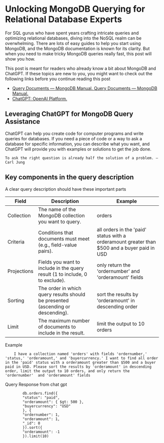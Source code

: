 
# Unlocking MongoDB Querying for Relational Database Experts

For SQL gurus who have spent years crafting intricate queries and optimizing relational databases, diving into the NoSQL realm can be overwhelming. There are lots of easy guides to help you start using MongoDB, and the MongoDB documentation is known for its clarity. But when you need to make tricky MongoDB queries really fast, this post will show you how.

This post is meant for readers who already know a bit about MongoDB and ChatGPT. If these topics are new to you, you might want to check out the following links before you continue reading this post
- [Query Documents — MongoDB Manual. Query Documents — MongoDB Manual.]( https://www.mongodb.com/docs/manual/tutorial/query-documents/)
- [ChatGPT: OpenAI Platform.]( https://platform.openai.com/docs/models/chatgpt)

## Leveraging ChatGPT for MongoDB Query Assistance

ChatGPT can help you create code for computer programs and write queries for databases. If you need a piece of code or a way to ask a database for specific information, you can describe what you want, and ChatGPT will provide you with examples or solutions to get the job done.

`To ask the right question is already half the solution of a problem. — Carl Jung`

## Key components in the query description

A clear query description should have these important parts

|Field	|Description| Example|
|-------|-----------|--------|
|Collection	|The name of the MongoDB collection you want to query.|orders|
|Criteria|	Conditions that documents must meet (e.g., field-value pairs).|all orders in the 'paid' status with a orderamount greater than $500 and a buyer paid in USD|
|Projections|Fields you want to include in the query result (1 to include, 0 to exclude).|only return the 'ordernumber'  and 'orderamount' fields|
|Sorting|	The order in which query results should be presented (ascending or descending).| sort the results by 'orderamount' in descending order|
|Limit|	The maximum number of documents to include in the result.|limit the output to 10 orders|

Example

    	I have a collection named 'orders' with fields 'ordernumber,' 'status,' 'orderamount,' and 'buyercurrency.' I want to find all order in the 'paid' status with a orderamount greater than $500 and a buyer paid in USD. Please sort the results by 'orderamount' in descending order, limit the output to 10 orders, and only return the 'ordernumber'  and 'orderamount' fields


Query Response from chat gpt

            db.orders.find({
            "status": "paid",
            "orderamount": { $gt: 500 },
            "buyercurrency": "USD"
            }, {
            "ordernumber": 1,
            "orderamount": 1,
            "_id": 0
            }).sort({
            "orderamount": -1
            }).limit(10)
